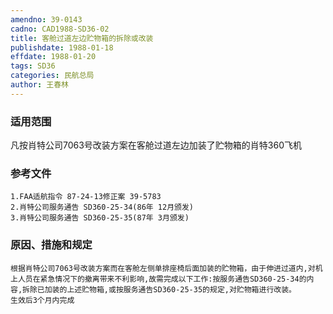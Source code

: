 ```yaml
---
amendno: 39-0143
cadno: CAD1988-SD36-02
title: 客舱过道左边贮物箱的拆除或改装
publishdate: 1988-01-18
effdate: 1988-01-20
tags: SD36
categories: 民航总局
author: 王春林
---
```


### 适用范围 
凡按肖特公司7063号改装方案在客舱过道左边加装了贮物箱的肖特360飞机

### 参考文件
    1.FAA适航指令 87-24-13修正案 39-5783 
    2.肖特公司服务通告 SD360-25-34(86年 12月颁发) 
    3.肖特公司服务通告 SD360-25-35(87年 3月颁发) 


### 原因、措施和规定 
    根据肖特公司7063号改装方案而在客舱左侧单排座椅后面加装的贮物箱，由于伸进过道内,对机上人员在紧急情况下的撤离带来不利影响,故需完成以下工作:按服务通告SD360-25-34的内容,拆除已加装的上述贮物箱,或按服务通告SD360-25-35的规定,对贮物箱进行改装。 
    生效后3个月内完成
